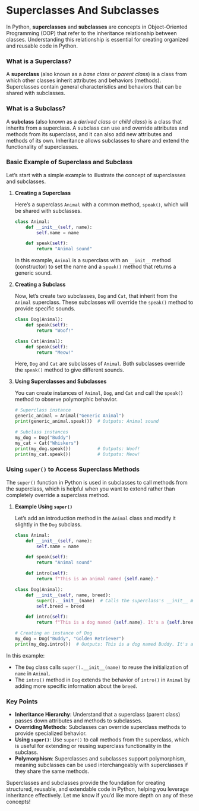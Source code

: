 # Superclasses And Subclasses
In Python, **superclasses** and **subclasses** are concepts in Object-Oriented Programming (OOP) that refer to the inheritance relationship between classes. Understanding this relationship is essential for creating organized and reusable code in Python.

### What is a Superclass?

A **superclass** (also known as a *base class* or *parent class*) is a class from which other classes inherit attributes and behaviors (methods). Superclasses contain general characteristics and behaviors that can be shared with subclasses.

### What is a Subclass?

A **subclass** (also known as a *derived class* or *child class*) is a class that inherits from a superclass. A subclass can use and override attributes and methods from its superclass, and it can also add new attributes and methods of its own. Inheritance allows subclasses to share and extend the functionality of superclasses.

### Basic Example of Superclass and Subclass

Let’s start with a simple example to illustrate the concept of superclasses and subclasses.

1. **Creating a Superclass**
   
   Here’s a superclass `Animal` with a common method, `speak()`, which will be shared with subclasses.

   ```python
   class Animal:
       def __init__(self, name):
           self.name = name

       def speak(self):
           return "Animal sound"
   ```

   In this example, `Animal` is a superclass with an `__init__` method (constructor) to set the name and a `speak()` method that returns a generic sound.

2. **Creating a Subclass**

   Now, let’s create two subclasses, `Dog` and `Cat`, that inherit from the `Animal` superclass. These subclasses will override the `speak()` method to provide specific sounds.

   ```python
   class Dog(Animal):
       def speak(self):
           return "Woof!"

   class Cat(Animal):
       def speak(self):
           return "Meow!"
   ```

   Here, `Dog` and `Cat` are subclasses of `Animal`. Both subclasses override the `speak()` method to give different sounds.

3. **Using Superclasses and Subclasses**

   You can create instances of `Animal`, `Dog`, and `Cat` and call the `speak()` method to observe polymorphic behavior.

   ```python
   # Superclass instance
   generic_animal = Animal("Generic Animal")
   print(generic_animal.speak())  # Outputs: Animal sound

   # Subclass instances
   my_dog = Dog("Buddy")
   my_cat = Cat("Whiskers")
   print(my_dog.speak())          # Outputs: Woof!
   print(my_cat.speak())          # Outputs: Meow!
   ```

### Using `super()` to Access Superclass Methods

The `super()` function in Python is used in subclasses to call methods from the superclass, which is helpful when you want to extend rather than completely override a superclass method.

1. **Example Using `super()`**

   Let’s add an introduction method in the `Animal` class and modify it slightly in the `Dog` subclass.

   ```python
   class Animal:
       def __init__(self, name):
           self.name = name

       def speak(self):
           return "Animal sound"

       def intro(self):
           return f"This is an animal named {self.name}."
   
   class Dog(Animal):
       def __init__(self, name, breed):
           super().__init__(name)  # Calls the superclass's __init__ method
           self.breed = breed

       def intro(self):
           return f"This is a dog named {self.name}. It's a {self.breed}."

   # Creating an instance of Dog
   my_dog = Dog("Buddy", "Golden Retriever")
   print(my_dog.intro())  # Outputs: This is a dog named Buddy. It's a Golden Retriever.
   ```

In this example:
- The `Dog` class calls `super().__init__(name)` to reuse the initialization of `name` in `Animal`.
- The `intro()` method in `Dog` extends the behavior of `intro()` in `Animal` by adding more specific information about the `breed`.

### Key Points 

- **Inheritance Hierarchy**: Understand that a superclass (parent class) passes down attributes and methods to subclasses.
- **Overriding Methods**: Subclasses can override superclass methods to provide specialized behavior.
- **Using `super()`**: Use `super()` to call methods from the superclass, which is useful for extending or reusing superclass functionality in the subclass.
- **Polymorphism**: Superclasses and subclasses support polymorphism, meaning subclasses can be used interchangeably with superclasses if they share the same methods.

Superclasses and subclasses provide the foundation for creating structured, reusable, and extendable code in Python, helping you leverage inheritance effectively. Let me know if you’d like more depth on any of these concepts!